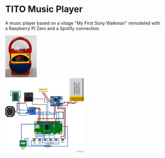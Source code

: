# TITO Music Player

A music player based on a vitage "My First Sony Walkman" remodeled with a Raspberry PI Zero and a Spotify connection.

<img src="./Images/MyFirstSony_tcm_400.jpg" width="20%">
<br>
<img src="./Wiring/TitoPlayer_bb.png" width="50%">

